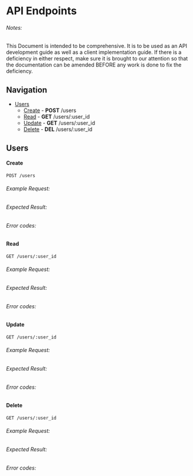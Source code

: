 # API Endpoints
###### Notes:
This Document is intended to be comprehensive. It is to
be used as an API development guide as well as a client implementation guide.
If there is a deficiency in either respect, make sure it is brought to our
attention so that the documentation can be amended BEFORE any work is done to
fix the deficiency.

## Navigation
* [Users](#users)
	* [Create](#create) - **POST** /users
	* [Read](#read) - **GET** /users/:user_id
	* [Update](#update) - **GET** /users/:user_id
	* [Delete](#delete) - **DEL** /users/:user_id


## Users

#### Create

    POST /users

###### Example Request: <!-- TODO -->
###### Expected Result: <!-- TODO -->
###### Error codes: <!-- TODO -->


#### Read

    GET /users/:user_id

###### Example Request: <!-- TODO -->
###### Expected Result: <!-- TODO -->
###### Error codes: <!-- TODO -->


#### Update

    GET /users/:user_id

###### Example Request: <!-- TODO -->
###### Expected Result: <!-- TODO -->
###### Error codes: <!-- TODO -->


#### Delete

    GET /users/:user_id

###### Example Request: <!-- TODO -->
###### Expected Result: <!-- TODO -->
###### Error codes: <!-- TODO -->